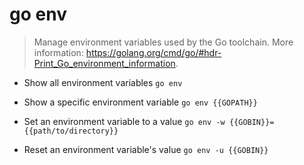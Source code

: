 # go env
> Manage environment variables used by the Go toolchain.
> More information: <https://golang.org/cmd/go/#hdr-Print_Go_environment_information>.

- Show all environment variables
`go env`

- Show a specific environment variable
`go env {{GOPATH}}`

- Set an environment variable to a value
`go env -w {{GOBIN}}={{path/to/directory}}`

- Reset an environment variable's value
`go env -u {{GOBIN}}`
